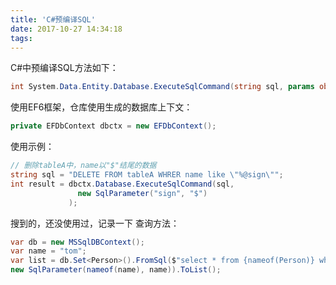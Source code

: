 ```yaml
---
title: 'C#预编译SQL'
date: 2017-10-27 14:34:18
tags:
---
```

C#中预编译SQL方法如下：
```c#
int System.Data.Entity.Database.ExecuteSqlCommand(string sql, params object[] parameters);
```
使用EF6框架，仓库使用生成的数据库上下文：
```c#
private EFDbContext dbctx = new EFDbContext();
```
使用示例：
```c#
// 删除tableA中，name以"$"结尾的数据
string sql = "DELETE FROM tableA WHRER name like \"%@sign\"";
int result = dbctx.Database.ExecuteSqlCommand(sql,
               new SqlParameter("sign", "$")
             );
```

搜到的，还没使用过，记录一下
查询方法：
```c#
var db = new MSSqlDBContext();
var name = "tom";
var list = db.Set<Person>().FromSql($"select * from {nameof(Person)} where {nameof(name)}=@{nameof(name)} ", 
new SqlParameter(nameof(name), name)).ToList();
```
